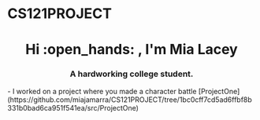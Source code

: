  # CS121PROJECT
<h1 align="center"> Hi :open_hands: , I'm Mia Lacey </h1>
<h3 align="center">   A hardworking college student.</h3>
- I worked on a project where you made a character battle [ProjectOne](https://github.com/miajamarra/CS121PROJECT/tree/1bc0cff7cd5ad6ffbf8b331b0bad6ca951f541ea/src/ProjectOne)
